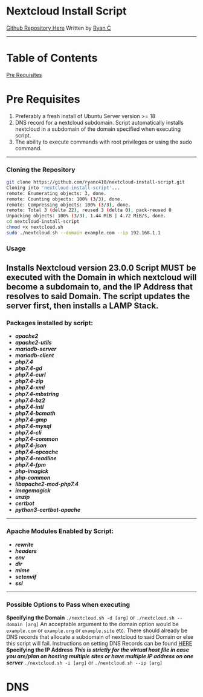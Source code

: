 # Nextcloud Install Script
[Github Repository Here](https://github.com/ryanc410/nextcloud-install-script.git)
Written by [Ryan C](mailto:ryanhtown713@outlook.com)

---
# Table of Contents
[Pre Requisites](#Pre-Requisites)
# Pre Requisites
1. Preferably a fresh install of Ubuntu Server version >= 18
2. DNS record for a nextcloud subdomain. Script automatically installs nextcloud in a subdomain of the domain specified when executing script.
3. The ability to execute commands with root privileges or using the sudo command.
---
### Cloning the Repository
````bash
git clone https://github.com/ryanc410/nextcloud-install-script.git
Cloning into 'nextcloud-install-script'...
remote: Enumerating objects: 3, done.
remote: Counting objects: 100% (3/3), done.
remote: Compressing objects: 100% (3/3), done.
remote: Total 3 (delta 22), reused 3 (delta 0), pack-reused 0
Unpacking objects: 100% (3/3), 1.44 MiB | 4.72 MiB/s, done.
cd nextcloud-install-script
chmod +x nextcloud.sh
sudo ./nextcloud.sh --domain example.com --ip 192.168.1.1
````

### Usage
Installs Nextcloud **version 23.0.0**
Script **MUST** be executed with the Domain in which nextcloud will become a subdomain to, and the IP Address that resolves to said Domain.
The script updates the server first, then installs a LAMP Stack.
---
### Packages installed by script:
- ***apache2***
- ***apache2-utils***
- ***mariadb-server*** 
- ***mariadb-client***
- ***php7.4***
- ***php7.4-gd*** 
- ***php7.4-curl*** 
- ***php7.4-zip*** 
- ***php7.4-xml*** 
- ***php7.4-mbstring*** 
- ***php7.4-bz2*** 
- ***php7.4-intl*** 
- ***php7.4-bcmath*** 
- ***php7.4-gmp***
- ***php7.4-mysql***
- ***php7.4-cli***
- ***php7.4-common***
- ***php7.4-json***
- ***php7.4-opcache***
- ***php7.4-readline***
- ***php7.4-fpm*** 
- ***php-imagick*** 
- ***php-common*** 
- ***libapache2-mod-php7.4*** 
- ***imagemagick*** 
- ***unzip***
- ***certbot***
- ***python3-certbot-apache***
---
### Apache Modules Enabled by Script:
- ***rewrite*** 
- ***headers*** 
- ***env*** 
- ***dir*** 
- ***mime*** 
- ***setenvif*** 
- ***ssl***
---
### Possible Options to Pass when executing
**Specifying the Domain**
`./nextcloud.sh -d [arg]` or `./nextcloud.sh --domain [arg]`
An acceptable argument to the domain option would be `example.com` or `example.org` or `example.site` etc.
There should already be DNS records that allocate a subdomain of nextcloud to said Domain or else this script will fail.
Instructions on setting DNS Records can be found [HERE](#DNS)
**Specifying the IP Address**
***This is strictly for the virtual host file in case you are/plan on hosting multiple sites or have multiple IP address on one server***
`./nextcloud.sh -i [arg]` or `./nextcloud.sh --ip [arg]`

# DNS
